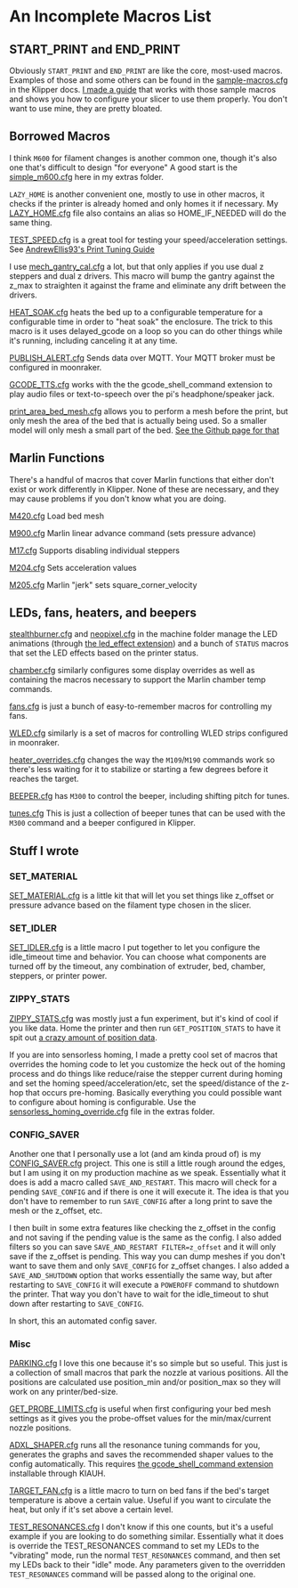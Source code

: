 <!--
 Copyright (C) 2022 Chris Laprade
 
 This file is part of zippy_config.
 
 zippy_config is free software: you can redistribute it and/or modify
 it under the terms of the GNU General Public License as published by
 the Free Software Foundation, either version 3 of the License, or
 (at your option) any later version.
 
 zippy_config is distributed in the hope that it will be useful,
 but WITHOUT ANY WARRANTY; without even the implied warranty of
 MERCHANTABILITY or FITNESS FOR A PARTICULAR PURPOSE.  See the
 GNU General Public License for more details.
 
 You should have received a copy of the GNU General Public License
 along with zippy_config.  If not, see <http://www.gnu.org/licenses/>.
-->

# An Incomplete Macros List

## START_PRINT and END_PRINT

Obviously `START_PRINT` and `END_PRINT` are like the core, most-used macros. Examples of those and some others can be found in the [sample-macros.cfg](https://github.com/Klipper3d/klipper/blob/master/config/sample-macros.cfg#L8-L49) in the Klipper docs. [I made a guide](../guides/GUIDE-macros.md) that works with those sample macros and shows you how to configure your slicer to use them properly. You don't want to use mine, they are pretty bloated.

## Borrowed Macros

I think `M600` for filament changes is another common one, though it's also one that's difficult to design "for everyone" A good start is the [simple\_m600.cfg](../extras/simple-m600.cfg) here in my extras folder.

`LAZY_HOME` is another convenient one, mostly to use in other macros, it checks if the printer is already homed and only homes it if necessary. My [LAZY\_HOME.cfg](LAZY_HOME.cfg) file also contains an alias so HOME\_IF\_NEEDED will do the same thing.

[TEST\_SPEED.cfg](https://github.com/AndrewEllis93/Print-Tuning-Guide/blob/main/macros/TEST_SPEED.cfg) is a great tool for testing your speed/acceleration settings. See [AndrewEllis93's Print Tuning Guide](https://github.com/AndrewEllis93/Print-Tuning-Guide/blob/main/articles/determining_max_speeds_accels.md)

I use [mech\_gantry\_cal.cfg](https://github.com/strayr/strayr-k-macros/blob/main/mechanical_level_tmc2209.cfg) a lot, but that only applies if you use dual z steppers and dual z drivers. This macro will bump the gantry against the z\_max to straighten it against the frame and eliminate any drift between the drivers.

[HEAT\_SOAK.cfg](HEAT_SOAK.cfg) heats the bed up to a configurable temperature for a configurable time in order to "heat soak" the enclosure. The trick to this macro is it uses delayed\_gcode on a loop so you can do other things while it's running, including canceling it at any time.

[PUBLISH\_ALERT.cfg](PUBLISH_ALERT.cfg) Sends data over MQTT. Your MQTT broker must be configured in moonraker.

[GCODE\_TTS.cfg](GCODE_TTS.cfg) works with the the gcode\_shell\_command extension to play audio files or text-to-speech over the pi's headphone/speaker jack.

[print\_area\_bed\_mesh.cfg](https://github.com/Turge08/print_area_bed_mesh/blob/master/print_area_bed_mesh.cfg) allows you to perform a mesh before the print, but only mesh the area of the bed that is actually being used. So a smaller model will only mesh a small part of the bed. [See the Github page for that](https://github.com/Turge08/print_area_bed_mesh)

## Marlin Functions

There's a handful of macros that cover Marlin functions that either don't exist or work differently in Klipper. None of these are necessary, and they may cause problems if you don't know what you are doing.

[M420.cfg](M420.cfg) Load bed mesh

[M900.cfg](https://marlinfw.org/docs/gcode/M900.html) Marlin linear advance command (sets pressure advance)

[M17.cfg](M17.cfg) Supports disabling individual steppers

[M204.cfg](M204.cfg) Sets acceleration values

[M205.cfg](M205.cfg) Marlin "jerk" sets square\_corner\_velocity

## LEDs, fans, heaters, and beepers

[stealthburner.cfg](../machine/stealthburner.cfgmachine/stealthburner.cfg) and [neopixel.cfg](../machine/neopixel.cfg) in the machine folder manage the LED animations (through [the led\_effect extension](https://github.com/julianschill/klipper-led_effect))  and a bunch of `STATUS` macros that set the LED effects based on the printer status.

[chamber.cfg](../machine/chamber.cfg) similarly configures some display overrides as well as containing the macros necessary to support the Marlin chamber temp commands.

[fans.cfg](fans.cfg) is just a bunch of easy-to-remember macros for controlling my fans.

[WLED.cfg](WLED.cfg) similarly is a set of macros for controlling WLED strips configured in moonraker.

[heater\_overrides.cfg](heater_overrides.cfg) changes the way the `M109`/`M190` commands work so there's less waiting for it to stabilize or starting a few degrees before it reaches the target.

[BEEPER.cfg](BEEPER.cfg) has `M300` to control the beeper, including shifting pitch for tunes.

[tunes.cfg](tunes.cfg) This is just a collection of beeper tunes that can be used with the `M300` command and a beeper configured in Klipper.

## Stuff I wrote

### SET_MATERIAL

[SET\_MATERIAL.cfg](SET_MATERIAL.cfg) is a little kit that will let you set things like z\_offset or pressure advance based on the filament type chosen in the slicer.

### SET_IDLER

[SET\_IDLER.cfg](SET_IDLER.cfg) is a little macro I put together to let you configure the idle\_timeout time and behavior. You can choose what components are turned off by the timeout, any combination of extruder, bed, chamber, steppers, or printer power.

### ZIPPY_STATS

[ZIPPY\_STATS.cfg](ZIPPYSTATS.cfg) was mostly just a fun experiment, but it's kind of cool if you like data. Home the printer and then run `GET_POSITION_STATS` to have it spit out [a crazy amount of position data](https://i.imgur.com/qq7Xb61.png).

If you are into sensorless homing, I made a pretty cool set of macros that overrides the homing code to let you customize the heck out of the homing process and do things like reduce/raise the stepper current during homing and set the homing speed/acceleration/etc, set the speed/distance of the z-hop that occurs pre-homing. Basically everything you could possible want to configure about homing is configurable. Use the [sensorless\_homing\_override.cfg](../extras/sensorless_homing_override.cfg) file in the extras folder.

### CONFIG_SAVER

Another one that I personally use a lot (and am kinda proud of) is my [CONFIG\_SAVER.cfg](CONFIG_SAVER.cfg) project. This one is still a little rough around the edges, but I am using it on my production machine as we speak. Essentially what it does is add a macro called `SAVE_AND_RESTART`. This macro will check for a pending `SAVE_CONFIG` and if there is one it will execute it. The idea is that you don't have to remember to run `SAVE_CONFIG` after a long print to save the mesh or the z\_offset, etc.

I then built in some extra features like checking the z\_offset in the config and not saving if the pending value is the same as the config. I also added filters so you can save `SAVE_AND_RESTART FILTER=z_offset` and it will only save if the z\_offset is pending. This way you can dump meshes if you don't want to save them and only `SAVE_CONFIG` for z\_offset changes. I also added a `SAVE_AND_SHUTDOWN` option that works essentially the same way, but after restarting to `SAVE_CONFIG` it will execute a `POWEROFF` command to shutdown the printer. That way you don't have to wait for the idle\_timeout to shut down after restarting to `SAVE_CONFIG`.

In short, this an automated config saver.

### Misc

[PARKING.cfg](PARKING.cfg) I love this one because it's so simple but so useful. This just is a collection of small macros that park the nozzle at various positions. All the positions are calculated use position\_min and/or position\_max so they will work on any printer/bed-size.

[GET\_PROBE\_LIMITS.cfg](GET_PROBE_LIMITS.cfg) is useful when first configuring your bed mesh settings as it gives you the probe-offset values for the min/max/current nozzle positions.

[ADXL\_SHAPER.cfg](ADXL_SHAPER.cfg) runs all the resonance tuning commands for you, generates the graphs and saves the recommended shaper values to the config automatically. This requires [the gcode\_shell\_command extension](https://github.com/th33xitus/kiauh/blob/master/docs/gcode_shell_command.md) installable through KIAUH.


[TARGET\_FAN.cfg](TARGET_FAN.cfg) is a little macro to turn on bed fans if the bed's target temperature is above a certain value. Useful if you want to circulate the heat, but only if it's set above a certain level.

[TEST\_RESONANCES.cfg](TEST_RESONANCES.cfg) I don't know if this one counts, but it's a useful example if you are looking to do something similar. Essentially what it does is override the TEST\_RESONANCES command to set my LEDs to the "vibrating" mode, run the normal `TEST_RESONANCES` command, and then set my LEDs back to their "idle" mode. Any parameters given to the overridden `TEST_RESONANCES` command will be passed along to the original one.